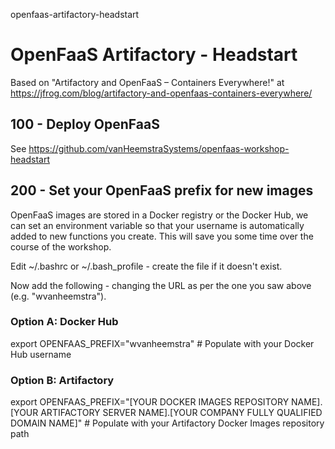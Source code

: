 openfaas-artifactory-headstart

# OpenFaaS Artifactory - Headstart

Based on "Artifactory and OpenFaaS – Containers Everywhere!" at https://jfrog.com/blog/artifactory-and-openfaas-containers-everywhere/

## 100 - Deploy OpenFaaS

See https://github.com/vanHeemstraSystems/openfaas-workshop-headstart

## 200 - Set your OpenFaaS prefix for new images
OpenFaaS images are stored in a Docker registry or the Docker Hub, we can set an environment variable so that your username is automatically added to new functions you create. This will save you some time over the course of the workshop.

Edit ~/.bashrc or ~/.bash_profile - create the file if it doesn't exist.

Now add the following - changing the URL as per the one you saw above (e.g. "wvanheemstra").

### Option A: Docker Hub

export OPENFAAS_PREFIX="wvanheemstra" # Populate with your Docker Hub username

### Option B: Artifactory

export OPENFAAS_PREFIX="[YOUR DOCKER IMAGES REPOSITORY NAME].[YOUR ARTIFACTORY SERVER NAME].[YOUR COMPANY FULLY QUALIFIED DOMAIN NAME]" # Populate with your Artifactory Docker Images repository path
